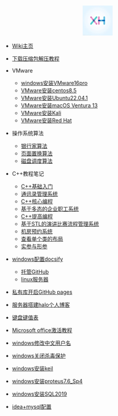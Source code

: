 <div align="center">
<a href="https://wiki.xhcheats.cn/#/">
<img src=xh1.jpg />
</div>

* [Wiki主页](README.md)

* [下载压缩包解压教程](qita/jieya.md)

* VMware
  * [windows安装VMware16pro](VMware/VMware.md)
  * [VMware安装centos8.5](VMware/centos.md)
  * [VMware安装Ubuntu22.04.1](VMware/Ubuntu.md)
  * [VMware安装macOS Ventura 13](VMware/Ventura13.md)
  * [VMware安装Kali](VMware/kali.md)
  * [VMware安装Red Hat](<VMware/red hat.md>)

* 操作系统算法
  * [银行家算法](algorithm/banker.md)
  * [页面置换算法](algorithm/pagedisplace.md)
  * [磁盘调度算法](algorithm/Disk_scheduling.md)

* C++教程笔记
  * [C++基础入门](CPP/一/C++基础入门.md)
  * [通讯录管理系统](CPP/二/通讯录管理系统.md)
  * [C++核心编程](CPP/三/C++核心编程.md)
  * [基于多态的企业职工系统](CPP/四/职工管理系统.md)
  * [C++提高编程](CPP/五/C++提高编程.md)
  * [基于STL的演讲比赛流程管理系统](CPP/六/演讲比赛.md)
  * [机房预约系统](CPP/七/机房预约系统.md)
  * [查看单个类的布局](CPP/single.md)
  * [实参与形参](CPP/shican.md)
  
* [windows配置docsify](qita/docsify.md)
  * [托管GitHub](qita/docsify1.md)
  * [linux服务器](qita/docsify2.md)
* [私有库开启GitHub pages](wiki/githubaction.md)
* [服务器搭建halo个人博客](qita/halo.md)

* [键盘键值表](qita/jianpankey.md)
* [Microsoft office激活教程](qita/office.md)
* [windows修改中文用户名](qita/yonghuming.md)
* [windows关闭杀毒保护](qita/guanshadu.md)
* [windows安装keil](qita/keil.md)
* [windows安装proteus7.6\_Sp4](qita/proteus.md)
* [windows安装SQL2019](qita/sql.md)
* [idea+mysql配置](qita/idea.md)





